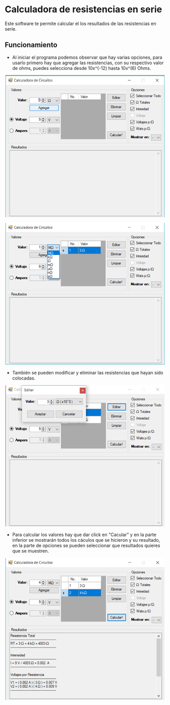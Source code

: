# Calculadora de resistencias en serie

Este software te permite calcular el los resultados de las resistencias en serie.

## Funcionamiento

* Al iniciar el programa podemos observar que hay varias opciones, para usarlo primero hay que agregar las resistencias, con su respectivo valor de ohms, puedes selecciona desde 10x^(-12) hasta 10x^(6) Ohms.

<p align="center">
   <img src="https://github.com/gunhack/resistor-calculator/blob/master/img/resistor-calculator-1.png?raw=true" alt="" width="500"/>
</p>

<p align="center">
   <img src="https://github.com/gunhack/resistor-calculator/blob/master/img/resistor-calculator-2.png?raw=true" alt="" width="500"/>
</p>

* También se pueden modificar y eliminar las resistencias que hayan sido colocadas.

<p align="center">
   <img src="https://github.com/gunhack/resistor-calculator/blob/master/img/resistor-calculator-3.png?raw=true" alt="" width="500"/>
</p>

* Para calcular los valores hay que dar click en "Cacular" y en la parte inferior se mostrarán todos los cáculos que se hicieron y su resultado, en la parte de opciones se pueden seleccionar que resultados quieres que se muestren.


<p align="center">
   <img src="https://github.com/gunhack/resistor-calculator/blob/master/img/resistor-calculator-4.png?raw=true" alt="" width="500"/>
</p>
